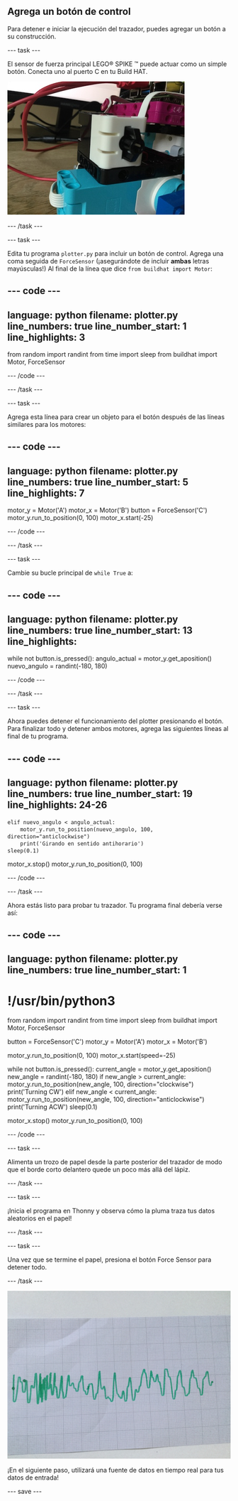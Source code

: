 ## Agrega un botón de control

Para detener e iniciar la ejecución del trazador, puedes agregar un botón a su construcción.

--- task ---

El sensor de fuerza principal LEGO® SPIKE ™ puede actuar como un simple botón. Conecta uno al puerto C en tu Build HAT.

![Una foto en primer plano de parte del trazador LEGO® donde se ha agregado el sensor de fuerza.](images/force.jpg)

--- /task ---

--- task ---

Edita tu programa `plotter.py` para incluir un botón de control. Agrega una coma seguida de `ForceSensor` (¡asegurándote de incluir **ambas** letras mayúsculas!) Al final de la línea que dice `from buildhat import Motor`:

--- code ---
---
language: python filename: plotter.py line_numbers: true line_number_start: 1
line_highlights: 3
---

from random import randint from time import sleep from buildhat import Motor, ForceSensor

--- /code ---

--- /task ---

--- task ---

Agrega esta línea para crear un objeto para el botón después de las líneas similares para los motores:

--- code ---
---
language: python filename: plotter.py line_numbers: true line_number_start: 5
line_highlights: 7
---

motor_y = Motor('A') motor_x = Motor('B') button = ForceSensor('C') motor_y.run_to_position(0, 100) motor_x.start(-25)

--- /code ---

--- /task ---

--- task ---

Cambie su bucle principal de `while True` a:

--- code ---
---
language: python filename: plotter.py line_numbers: true line_number_start: 13
line_highlights:
---

while not button.is_pressed(): angulo_actual = motor_y.get_aposition() nuevo_angulo = randint(-180, 180)

--- /code ---

--- /task ---

--- task ---

Ahora puedes detener el funcionamiento del plotter presionando el botón. Para finalizar todo y detener ambos motores, agrega las siguientes líneas al final de tu programa.

--- code ---
---
language: python filename: plotter.py line_numbers: true line_number_start: 19
line_highlights: 24-26
---

    elif nuevo_angulo < angulo_actual:
        motor_y.run_to_position(nuevo_angulo, 100, direction="anticlockwise")
        print('Girando en sentido antihorario')
    sleep(0.1)

motor_x.stop() motor_y.run_to_position(0, 100)

--- /code ---

--- /task ---

Ahora estás listo para probar tu trazador. Tu programa final debería verse así:

--- code ---
---
language: python filename: plotter.py line_numbers: true
line_number_start: 1
---

# !/usr/bin/python3
from random import randint from time import sleep from buildhat import Motor, ForceSensor

button = ForceSensor('C') motor_y = Motor('A') motor_x = Motor('B')

motor_y.run_to_position(0, 100) motor_x.start(speed=-25)

while not button.is_pressed(): current_angle = motor_y.get_aposition() new_angle = randint(-180, 180) if new_angle > current_angle: motor_y.run_to_position(new_angle, 100, direction="clockwise") print('Turning CW') elif new_angle < current_angle: motor_y.run_to_position(new_angle, 100, direction="anticlockwise") print('Turning ACW') sleep(0.1)

motor_x.stop() motor_y.run_to_position(0, 100)

--- /code ---

--- task ---

Alimenta un trozo de papel desde la parte posterior del trazador de modo que el borde corto delantero quede un poco más allá del lápiz.

--- /task ---

--- task ---

¡Inicia el programa en Thonny y observa cómo la pluma traza tus datos aleatorios en el papel!

--- /task ---

--- task ---

Una vez que se termine el papel, presiona el botón Force Sensor para detener todo.

--- /task ---

![Una foto de una hoja de papel, en la que el trazador ha dibujado un trazo verde.](images/paper.JPG)

¡En el siguiente paso, utilizará una fuente de datos en tiempo real para tus datos de entrada!

--- save ---
